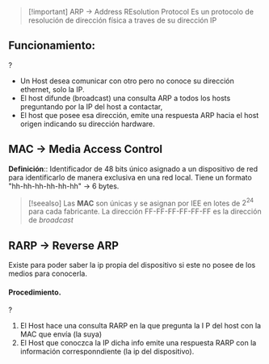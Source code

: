 > [!important] ARP -> Address REsolution Protocol
> Es un protocolo de resolución de dirección física a traves de su dirección IP

## Funcionamiento:
?
- Un Host desea comunicar con otro pero no conoce su dirección ethernet, solo la IP.
- El host difunde (broadcast) una consulta ARP a todos los hosts preguntando por la IP del host a contactar,
- El host que posee esa dirección, emite una respuesta ARP hacia el host origen indicando su dirección hardware. <!--SR:!2024-01-29,3,230-->

## MAC -> Media Access Control
**Definición**:: Identificador de 48 bits único asignado a un dispositivo de red para identificarlo de manera exclusiva en una red local. Tiene un formato "hh-hh-hh-hh-hh-hh" -> 6 bytes. <!--SR:!2024-01-28,2,210-->

> [!seealso]
> Las **MAC** son únicas y se asignan por IEE en lotes de $2^{24}$ para cada fabricante. La dirección FF-FF-FF-FF-FF-FF es la dirección de *broadcast*

## RARP -> Reverse ARP
Existe para poder saber la ip propia del dispositivo si este no posee de los medios para conocerla.

#### Procedimiento.
?
1. El Host hace una consulta RARP en la que pregunta la I P del host con la MAC que envía (la suya)
2. El Host que conoczca la IP dicha info emite una respuesta RARP con la información corresponndiente (la ip del dispositivo). <!--SR:!2024-02-05,10,270-->